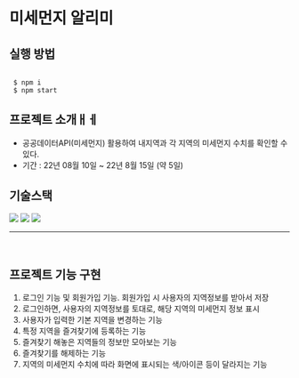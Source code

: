 #  미세먼지 알리미


## 실행 방법

```

 $ npm i
 $ npm start

```


## 프로젝트 소개ㅐㅔ

- 공공데이터API(미세먼지) 활용하여 내지역과 각 지역의 미세먼지 수치를 확인할 수 있다.
- 기간 : 22년 08월 10일 ~ 22년 8월 15일 (약 5일)

## 기술스택
<img src="https://img.shields.io/badge/React-61DAFB?style=flat-square&logo=React&logoColor=white"/>
<img src="https://img.shields.io/badge/Redux-764ABC?style=flat-square&logo=Redux&logoColor=white"/>
<img src="https://img.shields.io/badge/emotion-ff69b4"/>
 
</details>

<br>

---

<br>

## 프로젝트 기능 구현

1. 로그인 기능 및 회원가입 기능. 회원가입 시 사용자의 지역정보를 받아서 저장
2. 로그인하면, 사용자의 지역정보를 토대로, 해당 지역의 미세먼지 정보 표시
3. 사용자가 입력한 기본 지역을 변경하는 기능
4. 특정 지역을 즐겨찾기에 등록하는 기능
5. 즐겨찾기 해놓은 지역들의 정보만 모아보는 기능
6. 즐겨찾기를 해제하는 기능
7. 지역의 미세먼지 수치에 따라 화면에 표시되는 색/아이콘 등이 달라지는 기능

